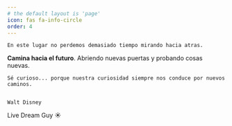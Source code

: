 ```yaml
---
# the default layout is 'page'
icon: fas fa-info-circle
order: 4
---
```


 ~~~
En este lugar no perdemos demasiado tiempo mirando hacia atras.
~~~
**Camina hacia el futuro**. Abriendo nuevas puertas y probando cosas nuevas.
~~~
Sé curioso... porque nuestra curiosidad siempre nos conduce por nuevos caminos.

                                                                    Walt Disney
~~~

Live Dream Guy ☀️
